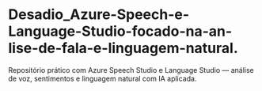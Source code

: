 # Desadio_Azure-Speech-e-Language-Studio-focado-na-an-lise-de-fala-e-linguagem-natural.
Repositório prático com Azure Speech Studio e Language Studio — análise de voz, sentimentos e linguagem natural com IA aplicada.

